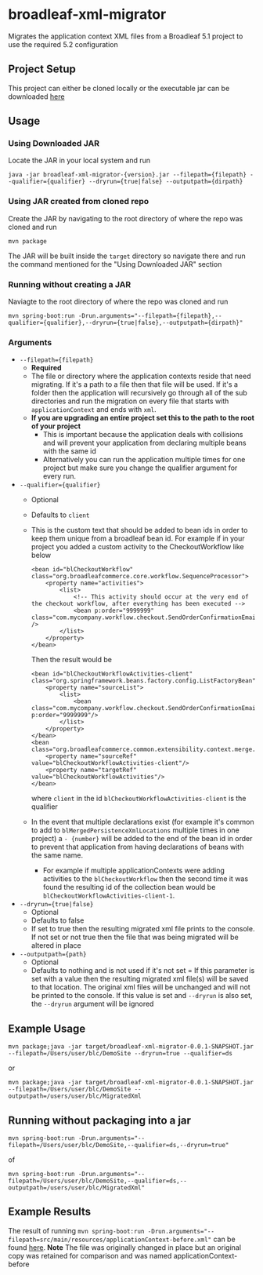 # broadleaf-xml-migrator
Migrates the application context XML files from a Broadleaf 5.1 project to use the required 5.2 configuration

## Project Setup
This project can either be cloned locally or the executable jar can be downloaded [here](https://github.com/BroadleafCommerce/broadleaf-xml-migrator/releases/new)

## Usage
### Using Downloaded JAR
Locate the JAR in your local system and run
```
java -jar broadleaf-xml-migrator-{version}.jar --filepath={filepath} --qualifier={qualifier} --dryrun={true|false} --outputpath={dirpath}
```
### Using JAR created from cloned repo
Create the JAR by navigating to the root directory of where the repo was cloned and run
```
mvn package
```
The JAR will be built inside the `target` directory so navigate there and run the command mentioned for the "Using Downloaded JAR" section
### Running without creating a JAR
Naviagte to the root directory of where the repo was cloned and run
```
mvn spring-boot:run -Drun.arguments="--filepath={filepath},--qualifier={qualifier},--dryrun={true|false},--outputpath={dirpath}"
```
### Arguments
- `--filepath={filepath}`
    - **Required**
    - The file or directory where the application contexts reside that need migrating. If it's a path to a file then that file will be used. If it's a folder then the application will recursively go through all of the sub directories and run the migration on every file that starts with `applicationContext` and ends with `xml`.
    - **If you are upgrading an entire project set this to the path to the root of your project**
        - This is important because the application deals with collisions and will prevent your application from declaring multiple beans with the same id
        - Alternatively you can run the application multiple times for one project but make sure you change the qualifier argument for every run.
- `--qualifier={qualifier}`
    - Optional
    - Defaults to `client`
    - This is the custom text that should be added to bean ids in order to keep them unique from a broadleaf bean id. For example if in your project you added a custom activity to the CheckoutWorkflow like below

        ```
        <bean id="blCheckoutWorkflow" class="org.broadleafcommerce.core.workflow.SequenceProcessor">
            <property name="activities">
                <list>
                    <!-- This activity should occur at the very end of the checkout workflow, after everything has been executed -->
                    <bean p:order="9999999" class="com.mycompany.workflow.checkout.SendOrderConfirmationEmailActivity" />
                </list>
            </property>
        </bean>
        ```
        Then the result would be
        ```
        <bean id="blCheckoutWorkflowActivities-client" class="org.springframework.beans.factory.config.ListFactoryBean">
            <property name="sourceList">
                <list>
                    <bean class="com.mycompany.workflow.checkout.SendOrderConfirmationEmailActivity" p:order="9999999"/>
                </list>
            </property>
        </bean>
        <bean class="org.broadleafcommerce.common.extensibility.context.merge.LateStageMergeBeanPostProcessor">
            <property name="sourceRef" value="blCheckoutWorkflowActivities-client"/>
            <property name="targetRef" value="blCheckoutWorkflowActivities"/>
        </bean>
        ```
        where `client` in the id `blCheckoutWorkflowActivities-client` is the qualifier
    - In the event that multiple declarations exist (for example it's common to add to `blMergedPersistenceXmlLocations` multiple times in one project) a `- {number}` will be added to the end of the bean id in order to prevent that application from having declarations of beans with the same name.
        - For example if multiple applicationContexts were adding activities to the `blCheckoutWorkflow` then the second time it was found the resulting id of the collection bean would be `blCheckoutWorkflowActivities-client-1`.
- `--dryrun={true|false}`
    - Optional
    - Defaults to false
    - If set to true then the resulting migrated xml file prints to the console. If not set or not true then the file that was being migrated will be altered in place
- `--outputpath={path}`
    - Optional
    - Defaults to nothing and is not used if it's not set
    = If this parameter is set with a value then the resulting migrated xml file(s) will be saved to that location. The original xml files will be unchanged and will not be printed to the console. If this value is set and `--dryrun` is also set, the `--dryrun` argument will be ignored
        
## Example Usage
```
mvn package;java -jar target/broadleaf-xml-migrator-0.0.1-SNAPSHOT.jar --filepath=/Users/user/blc/DemoSite --dryrun=true --qualifier=ds
```
or
```
mvn package;java -jar target/broadleaf-xml-migrator-0.0.1-SNAPSHOT.jar --filepath=/Users/user/blc/DemoSite --outputpath=/users/user/blc/MigratedXml
```

## Running without packaging into a jar
```
mvn spring-boot:run -Drun.arguments="--filepath=/Users/user/blc/DemoSite,--qualifier=ds,--dryrun=true"
```
of
```
mvn spring-boot:run -Drun.arguments="--filepath=/Users/user/blc/DemoSite,--qualifier=ds,--outputpath=/users/user/blc/MigratedXml"
```


## Example Results
The result of running
`mvn spring-boot:run -Drun.arguments="--filepath=src/main/resources/applicationContext-before.xml"` can be found [here](https://github.com/BroadleafCommerce/broadleaf-xml-migrator/blob/master/src/main/resources/applicationContext-after.xml).
**Note** The file was originally changed in place but an original copy was retained for comparison and was named applicationContext-before
